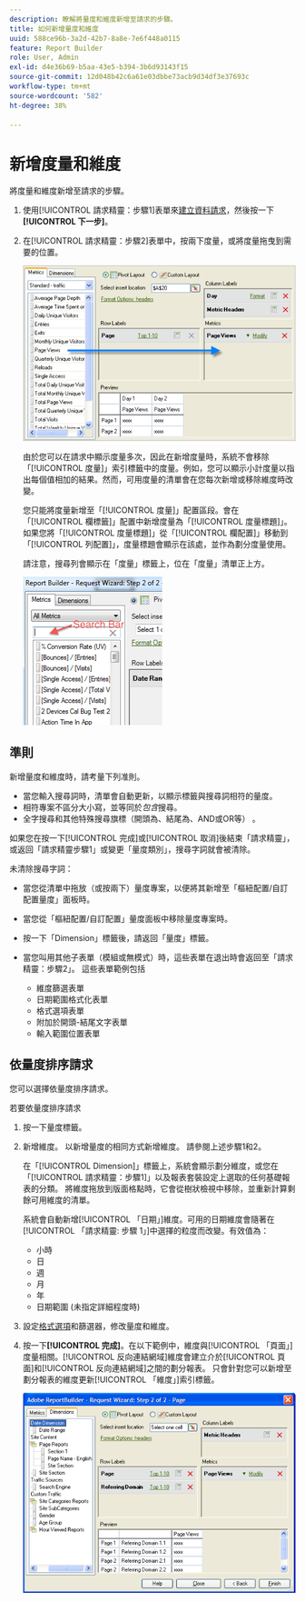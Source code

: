 ```yaml
---
description: 瞭解將量度和維度新增至請求的步驟。
title: 如何新增量度和維度
uuid: 588ce96b-3a2d-42b7-8a8e-7e6f448a0115
feature: Report Builder
role: User, Admin
exl-id: d4e36b69-b5aa-43e5-b394-3b6d93143f15
source-git-commit: 12d048b42c6a61e03dbbe73acb9d34df3e37693c
workflow-type: tm+mt
source-wordcount: '582'
ht-degree: 38%

---
```


# 新增度量和維度

將度量和維度新增至請求的步驟。

1. 使用[!UICONTROL 請求精靈：步驟1]表單來[建立資料請求](/help/analyze/legacy-report-builder/data-requests/data-requests.md)，然後按一下&#x200B;**[!UICONTROL 下一步]**。
1. 在[!UICONTROL 請求精靈：步驟2]表單中，按兩下度量，或將度量拖曳到需要的位置。

   ![顯示「請求精靈」的熒幕擷圖：步驟2，其箭頭從量度清單指向所需的頁面檢視區段。](assets/adding_metrics.png)

   由於您可以在請求中顯示度量多次，因此在新增度量時，系統不會移除「[!UICONTROL 度量]」索引標籤中的度量。例如，您可以顯示小計度量以指出每個值相加的結果。然而，可用度量的清單會在您每次新增或移除維度時改變。

   您只能將度量新增至「[!UICONTROL 度量]」配置區段。會在「[!UICONTROL 欄標籤]」配置中新增度量為「[!UICONTROL 度量標題]」。如果您將「[!UICONTROL 度量標題]」從「[!UICONTROL 欄配置]」移動到「[!UICONTROL 列配置]」，度量標題會顯示在該處，並作為劃分度量使用。

   請注意，搜尋列會顯示在「度量」標籤上，位在「度量」清單正上方。

   ![熒幕擷圖顯示量度搜尋列。](assets/search_bar_metric.png)

## 準則

新增量度和維度時，請考量下列准則。

* 當您輸入搜尋詞時，清單會自動更新，以顯示標籤與搜尋詞相符的量度。
* 相符專案不區分大小寫，並等同於&#x200B;*包含*&#x200B;搜尋。
* 全字搜尋和其他特殊搜尋旗標（開頭為、結尾為、AND或OR等） 。

如果您在按一下[!UICONTROL 完成]或[!UICONTROL 取消]後結束「請求精靈」，或返回「請求精靈步驟1」或變更「量度類別」，搜尋字詞就會被清除。

未清除搜尋字詞：

* 當您從清單中拖放（或按兩下）量度專案，以便將其新增至「樞紐配置/自訂配置量度」面板時。
* 當您從「樞紐配置/自訂配置」量度面板中移除量度專案時。
* 按一下「Dimension」標籤後，請返回「量度」標籤。
* 當您叫用其他子表單（模組或無模式）時，這些表單在退出時會返回至「請求精靈：步驟2」。 這些表單範例包括

   * 維度篩選表單
   * 日期範圍格式化表單
   * 格式選項表單
   * 附加於開頭-結尾文字表單
   * 輸入範圍位置表單

## 依量度排序請求

您可以選擇依量度排序請求。

若要依量度排序請求

1. 按一下量度標籤。
1. 新增維度。 以新增量度的相同方式新增維度。 請參閱上述步驟1和2。

   在「[!UICONTROL Dimension]」標籤上，系統會顯示劃分維度，或您在「[!UICONTROL 請求精靈：步驟1]」以及報表套裝設定上選取的任何基礎報表的分類。 將維度拖放到版面格點時，它會從樹狀檢視中移除，並重新計算剩餘可用維度的清單。

   系統會自動新增[!UICONTROL 「日期」]維度。可用的日期維度會隨著在[!UICONTROL 「請求精靈: 步驟 1」]中選擇的粒度而改變。有效值為：

   * 小時
   * 日
   * 週
   * 月
   * 年
   * 日期範圍 (未指定詳細程度時)

1. 設定[格式選項](/help/analyze/legacy-report-builder/layout/t-format-display-headers.md)和篩選器，修改量度和維度。
1. 按一下&#x200B;**[!UICONTROL 完成]**。在以下範例中，維度與[!UICONTROL 「頁面」]度量相關。[!UICONTROL 反向連結網域]維度會建立介於[!UICONTROL 頁面]和[!UICONTROL 反向連結網域]之間的劃分報表。 只會針對您可以新增至劃分報表的維度更新[!UICONTROL 「維度」]索引標籤。

   ![熒幕擷圖顯示與量度相關的維度。](assets/page_pageview_02.png)
